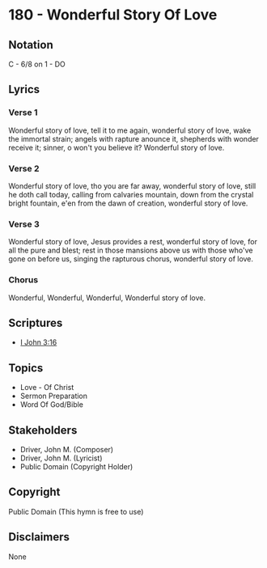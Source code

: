 # 180 - Wonderful Story Of Love

## Notation

C - 6/8 on 1 - DO

## Lyrics

### Verse 1

Wonderful story of love, tell it to me again, wonderful story of love, wake the immortal strain; angels with rapture anounce it, shepherds with wonder receive it; sinner, o won't you believe it? Wonderful story of love.

### Verse 2

Wonderful story of love, tho you are far away, wonderful story of love, still he doth call today, calling from calvaries mountain, down from the crystal bright fountain, e'en from the dawn of creation, wonderful story of love.

### Verse 3

Wonderful story of love, Jesus provides a rest, wonderful story of love, for all the pure and blest; rest in those mansions above us with those who've gone on before us, singing the rapturous chorus, wonderful story of love.

### Chorus

Wonderful, Wonderful, Wonderful, Wonderful story of love.


## Scriptures

- [I John 3:16](https://www.biblegateway.com/passage/?search=I%20John%203%3A16)

## Topics

- Love - Of Christ
- Sermon Preparation
- Word Of God/Bible

## Stakeholders

- Driver, John M. (Composer)
- Driver, John M. (Lyricist)
- Public Domain (Copyright Holder)

## Copyright

Public Domain
(This hymn is free to use)

## Disclaimers

None


